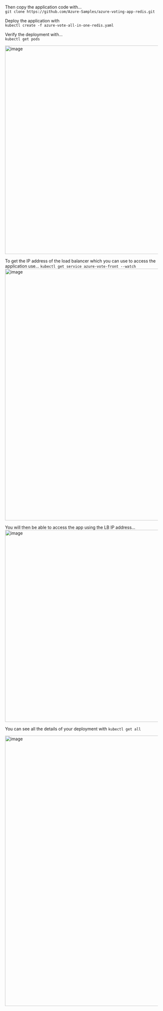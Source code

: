 Then copy the application code with...\
```git clone https://github.com/Azure-Samples/azure-voting-app-redis.git```

Deploy the application with \
```kubectl create -f azure-vote-all-in-one-redis.yaml```

Verify the deployment with...\
```kubectl get pods```

<img width="684" alt="image" src="https://user-images.githubusercontent.com/97877847/211478709-7e766e27-a0f0-477f-9e51-29edc0263fe3.png">

To get the IP address of the load balancer which you can use to access the application use...
```kubectl get service azure-vote-front --watch```
<img width="826" alt="image" src="https://user-images.githubusercontent.com/97877847/211479137-2c5dbc4a-b90d-48d0-b52a-01b9d42b5803.png">

You will then be able to access the app using the LB IP address...
<img width="630" alt="image" src="https://user-images.githubusercontent.com/97877847/211479277-4be8fe07-b265-4824-b3ae-fc0c952ed0a6.png">

You can see all the details of your deployment with 
```kubectl get all```

<img width="887" alt="image" src="https://user-images.githubusercontent.com/97877847/211479560-8713e2ab-e1cc-4623-8ea7-457671a0f58a.png">
